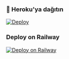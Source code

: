 ### 🚀 Heroku'ya dağıtın
[![Deploy](https://www.herokucdn.com/deploy/button.svg)](https://heroku.com/deploy?template=https://github.com/Hesenovhuseyn/LuciTaggerBot)
### Deploy on Railway
[![Deploy on Railway](https://railway.app/button.svg)](https://railway.app/new/template/bem5GA?referralCode=bdzflU)
